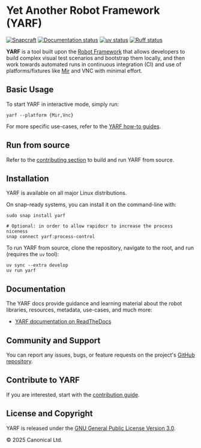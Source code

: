 # Yet Another Robot Framework (YARF)

[![Snapcraft][snapcraft-badge]][snapcraft-site]
[![Documentation status][rtd-badge]][rtd-latest]
[![uv status][uv-badge]][uv-site]
[![Ruff status][ruff-badge]][ruff-site]

**YARF** is a tool built upon the [Robot Framework]
that allows developers to build complex visual test scenarios and bootstrap them
locally, and then work towards automated runs in continuous integration (CI) and
use of platforms/fixtures like [Mir] and VNC with minimal effort.

## Basic Usage

To start YARF in interactive mode, simply run:

```shell
yarf --platform {Mir,Vnc}
```

For more specific use-cases, refer to the [YARF how-to guides][how-to].

## Run from source

Refer to the [contributing section][contribution guide] to build and run YARF from source.

## Installation

YARF is available on all major Linux distributions.

On snap-ready systems, you can install it on the command-line with:

```shell
sudo snap install yarf

# Optional: in order to allow rapidocr to increase the process niceness
snap connect yarf:process-control
```

To run YARF from source, clone the repository, navigate to the root, and run (requires the `uv` tool):

```shell
uv sync --extra develop
uv run yarf
```

## Documentation

The YARF docs provide guidance and learning material about the robot libraries,
resources, metadata, use-cases, and much more:

- [YARF documentation on ReadTheDocs][rtd-latest]

## Community and Support

You can report any issues, bugs, or feature requests on the project's
[GitHub repository][github].

## Contribute to YARF

<!-- TODO: YARF is open source. Contributions are welcome. -->

If you are interested, start with the [contribution guide].

## License and Copyright

YARF is released under the [GNU General Public License Version 3.0](./LICENSE).

© 2025 Canonical Ltd.

[contribution guide]: ./CONTRIBUTING.md
[github]: https://github.com/canonical/yarf
[how-to]: https://canonical-yarf.readthedocs-hosted.com/en/latest/how-to/
[mir]: https://github.com/canonical/mir
[robot framework]: https://robotframework.org/
[rtd-badge]: https://readthedocs.com/projects/canonical-yarf/badge/?version=latest
[rtd-latest]: https://canonical-yarf.readthedocs-hosted.com/en/latest/
[ruff-badge]: https://img.shields.io/endpoint?url=https://raw.githubusercontent.com/astral-sh/ruff/main/assets/badge/v2.json
[ruff-site]: https://github.com/astral-sh/ruff
[snapcraft-badge]: https://snapcraft.io/yarf/badge.svg
[snapcraft-site]: https://snapcraft.io/yarf
[uv-badge]: https://img.shields.io/endpoint?url=https://raw.githubusercontent.com/astral-sh/uv/main/assets/badge/v0.json
[uv-site]: https://github.com/astral-sh/uv
